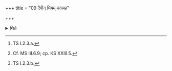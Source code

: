 +++
title = "09 दैवीन् धियम् मनामह"

+++

<details><summary>थिते</summary>

9. With daivīṁ dhiyaṁ manāmahe...[^1] having washed his hands,[^2] with ye devā manojātā manoyujaḥ...[^3] (the sacrificer) drinks (the fast-milk) in an enclosed place to the south of the Āhavanīya.  


[^1]: TS I.2.3.a.  

[^2]: Cf. MS III.6.9; cp. KS XXIII.5.  

[^3]: TS I.2.3.b.
</details>
